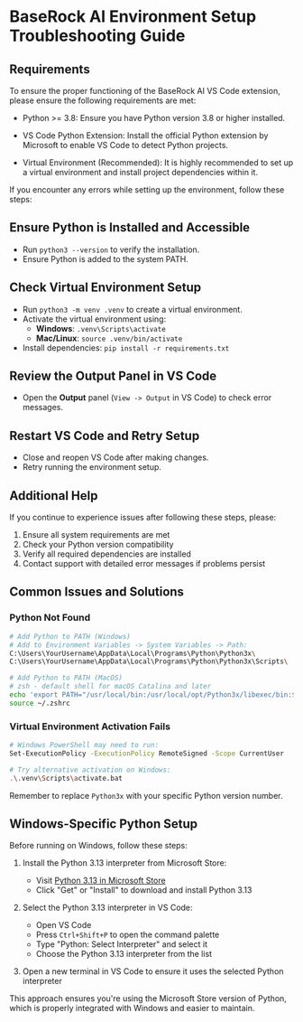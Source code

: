 # BaseRock AI Environment Setup Troubleshooting Guide

## Requirements

To ensure the proper functioning of the BaseRock AI VS Code extension, please ensure the following requirements are met:

* Python >= 3.8: Ensure you have Python version 3.8 or higher installed.

* VS Code Python Extension: Install the official Python extension by Microsoft to enable VS Code to detect Python projects.

* Virtual Environment (Recommended): It is highly recommended to set up a virtual environment and install project dependencies within it.

If you encounter any errors while setting up the environment, follow these steps:

## Ensure Python is Installed and Accessible

* Run `python3 --version` to verify the installation.
* Ensure Python is added to the system PATH.

## Check Virtual Environment Setup

* Run `python3 -m venv .venv` to create a virtual environment.
* Activate the virtual environment using:
  * **Windows**: `.venv\Scripts\activate`
  * **Mac/Linux**: `source .venv/bin/activate`
* Install dependencies: `pip install -r requirements.txt`

## Review the Output Panel in VS Code

* Open the **Output** panel (`View -> Output` in VS Code) to check error messages.

## Restart VS Code and Retry Setup

* Close and reopen VS Code after making changes.
* Retry running the environment setup.

## Additional Help

If you continue to experience issues after following these steps, please:

1. Ensure all system requirements are met
2. Check your Python version compatibility
3. Verify all required dependencies are installed
4. Contact support with detailed error messages if problems persist

## Common Issues and Solutions

### Python Not Found
```bash
# Add Python to PATH (Windows)
# Add to Environment Variables -> System Variables -> Path:
C:\Users\YourUsername\AppData\Local\Programs\Python\Python3x\
C:\Users\YourUsername\AppData\Local\Programs\Python\Python3x\Scripts\

# Add Python to PATH (MacOS)
# zsh - default shell for macOS Catalina and later
echo 'export PATH="/usr/local/bin:/usr/local/opt/Python3x/libexec/bin:$PATH"' >> ~/.zshrc
source ~/.zshrc
```

### Virtual Environment Activation Fails
```bash
# Windows PowerShell may need to run:
Set-ExecutionPolicy -ExecutionPolicy RemoteSigned -Scope CurrentUser

# Try alternative activation on Windows:
.\.venv\Scripts\activate.bat
```

Remember to replace `Python3x` with your specific Python version number.

## Windows-Specific Python Setup

Before running on Windows, follow these steps:

1. Install the Python 3.13 interpreter from Microsoft Store:
   * Visit [Python 3.13 in Microsoft Store](https://apps.microsoft.com/detail/9NRWMJP3717K)
   * Click "Get" or "Install" to download and install Python 3.13

2. Select the Python 3.13 interpreter in VS Code:
   * Open VS Code
   * Press `Ctrl+Shift+P` to open the command palette
   * Type "Python: Select Interpreter" and select it
   * Choose the Python 3.13 interpreter from the list

3. Open a new terminal in VS Code to ensure it uses the selected Python interpreter

This approach ensures you're using the Microsoft Store version of Python, which is properly integrated with Windows and easier to maintain.